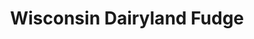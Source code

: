 ---
title: "Wisconsin Dairyland Fudge"
url: /wisconsin-dells/wisconsin-dairyland-fudge/
shop: confectionery
---